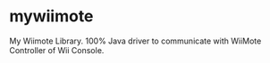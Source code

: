 # mywiimote
My Wiimote Library. 100% Java driver to communicate with WiiMote Controller of Wii Console.
